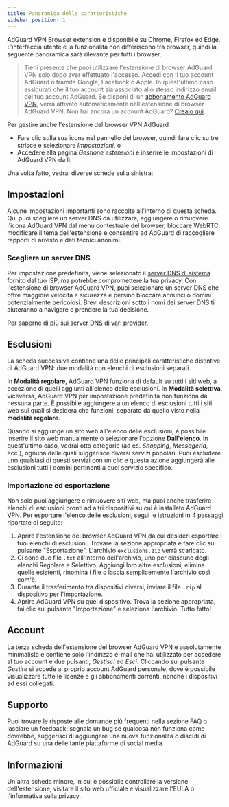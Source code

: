 ```yaml
---
title: Panoramica delle caratteristiche
sidebar_position: 1
---
```


AdGuard VPN Browser extension è disponibile su Chrome, Firefox ed Edge. L'interfaccia utente e la funzionalità non differiscono tra browser, quindi la seguente panoramica sarà rilevante per tutti i browser.

> Tieni presente che puoi utilizzare l'estensione di browser AdGuard VPN solo dopo aver effettuato l'accesso. Accedi con il tuo account AdGuard o tramite Google, Facebook o Apple. In quest'ultimo caso assicurati che il tuo account sia associato allo stesso indirizzo email del tuo account AdGuard. Se disponi di un [abbonamento AdGuard VPN](/general/subscription.md), verrà attivato automaticamente nell'estensione di browser AdGuard VPN. Non hai ancora un account AdGuard? [Crealo qui](https://auth.adguard.com/registration.html).

Per gestire anche l'estensione del browser VPN AdGuard

* Fare clic sulla sua icona nel pannello del browser, quindi fare clic su tre strisce e selezionare *Impostazioni*, o
* Accedere alla pagina *Gestione estensioni* e inserire le impostazioni di AdGuard VPN da lì.

Una volta fatto, vedrai diverse schede sulla sinistra:

## Impostazioni

Alcune impostazioni importanti sono raccolte all'interno di questa scheda. Qui puoi scegliere un server DNS da utilizzare, aggiungere o rimuovere l'icona AdGuard VPN dal menu contestuale del browser, bloccare WebRTC, modificare il tema dell'estensione e consentire ad AdGuard di raccogliere rapporti di arresto e dati tecnici anonimi.

### Scegliere un server DNS

Per impostazione predefinita, viene selezionato il [server DNS di sistema ](https://kb.adguard.com/en/general/dns-filtering#what-is-dns) fornito dal tuo ISP, ma potrebbe compromettere la tua privacy. Con l'estensione di browser AdGuard VPN, puoi selezionare un server DNS che offre maggiore velocità e sicurezza e persino bloccare annunci o domini potenzialmente pericolosi. Brevi descrizioni sotto i nomi dei server DNS ti aiuteranno a navigare e prendere la tua decisione.

Per saperne di più sui [server DNS di vari provider](https://kb.adguard.com/ru/general/dns-providers).

## Esclusioni

La scheda successiva contiene una delle principali caratteristiche distintive di AdGuard VPN: due modalità con elenchi di esclusioni separati.

In **Modalità regolare**, AdGuard VPN funziona di default su tutti i siti web, a eccezione di quelli aggiunti all'elenco delle esclusioni. In **Modalità selettiva**, viceversa, AdGuard VPN per impostazione predefinita non funziona da nessuna parte. È possibile aggiungere a un elenco di esclusioni tutti i siti web sui quali si desidera che funzioni, separato da quello visto nella **modalità regolare**.

Quando si aggiunge un sito web all'elenco delle esclusioni, è possibile inserire il sito web manualmente o selezionare l'opzione **Dall'elenco**. In quest'ultimo caso, vedrai otto categorie (ad es. *Shopping*, *Messageria*, ecc.), ognuna delle quali suggerisce diversi servizi popolari. Puoi escludere uno qualsiasi di questi servizi con un clic e questa azione aggiungerà alle esclusioni tutti i domini pertinenti a quel servizio specifico.

### Importazione ed esportazione

Non solo puoi aggiungere e rimuovere siti web, ma puoi anche trasferire elenchi di esclusioni pronti ad altri dispositivi su cui è installato AdGuard VPN. Per esportare l'elenco delle esclusioni, segui le istruzioni in 4 passaggi riportate di seguito:

1. Aprire l'estensione del browser AdGuard VPN da cui desideri esportare i tuoi elenchi di esclusioni. Trovare la sezione appropriata e fare clic sul pulsante "Esportazione". L'archivio `exclusions.zip` verrà scaricato.
2. Ci sono due file `.txt` all'interno dell'archivio, uno per ciascuno degli elenchi Regolare e Selettivo. Aggiungi loro altre esclusioni, elimina quelle esistenti, rinomina i file o lascia semplicemente l'archivio così com'è.
3. Durante il trasferimento tra dispositivi diversi, inviare il file `.zip` al dispositivo per l'importazione.
4. Aprire AdGuard VPN su quel dispositivo. Trova la sezione appropriata, fai clic sul pulsante "Importazione" e seleziona l'archivio. Tutto fatto!

## Account

La terza scheda dell'estensione del browser AdGuard VPN è assolutamente minimalista e contiene solo l'indirizzo e-mail che hai utilizzato per accedere al tuo account e due pulsanti, *Gestisci* ed *Esci*. Cliccando sul pulsante *Gestire* si accede al proprio account AdGuard personale, dove è possibile visualizzare tutte le licenze e gli abbonamenti correnti, nonché i dispositivi ad essi collegati.

## Supporto

Puoi trovare le risposte alle domande più frequenti nella sezione FAQ o lasciare un feedback: segnala un bug se qualcosa non funziona come dovrebbe, suggerisci di aggiungere una nuova funzionalità o discuti di AdGuard su una delle tante piattaforme di social media.

## Informazioni

Un'altra scheda minore, in cui è possibile controllare la versione dell'estensione, visitare il sito web ufficiale e visualizzare l'EULA o l'informativa sulla privacy.